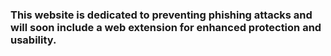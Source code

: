 ### This website is dedicated to preventing phishing attacks and will soon include a web extension for enhanced protection and usability.
